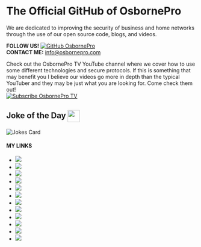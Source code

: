 # The Official GitHub of OsbornePro

We are dedicated to improving the security of business and home networks through the use of our open source code, blogs, and videos.

__FOLLOW US!__ [![GitHub OsbornePro](https://img.shields.io/github/followers/OsbornePro?label=follow&style=social)](https://github.com/OsbornePro)
<br>
__CONTACT ME:__ <info@osbornepro.com> <br>

Check out the OsbornePro TV YouTube channel where we cover how to use some different technologies and secure protocols. If this is something that may benefit you I believe our videos go more in depth than the typical YouTuber and they may be just what you are looking for. Come check them out!  
<a href="https://www.youtube.com/c/OsborneProLLC?sub_confirmation=1)">
    <img alt="Subscribe OsbornePro TV" title="YouTube Channel" src="https://img.shields.io/youtube/channel/subscribers/UCSWdaQpT3W7UnugkWXsWEaA?style=social"/>
</a> <br>


<h2>Joke of the Day <img align ='center' src='https://media2.giphy.com/media/UQDSBzfyiBKvgFcSTw/giphy.gif?cid=ecf05e47p3cd513axbek3f56ti3jzizq8hincw20jauyyfyw&rid=giphy.gif' width = '32px'></h2>

![Jokes Card](https://readme-jokes.vercel.app/api?theme=radical)

#### MY LINKS
- [![](https://img.shields.io/badge/Official-OsbornePro-red)](https://osbornepro.com)
- [![](https://img.shields.io/badge/Download-EncrypIT-darkblue)](https://sourceforge.net/projects/encrypit/files/latest/download)
- [![](https://img.shields.io/badge/GitLab-tobor88-orange)](https://gitlab.com/tobor88)
- [![](https://img.shields.io/badge/GitHub-tobor88-lightgray)](https://github.com/tobor88)
- [![](https://img.shields.io/badge/GitHub-OsbornePro-lightgray)](https://github.com/OsbornePro)
- [![](https://img.shields.io/badge/HTB-Writeups-yellow)](https://writeups.osbornepro.com)
- [![](https://img.shields.io/badge/BTPS-SecPack-black)](https://btpssecpack.osbornepro.com)
- [![](https://img.shields.io/badge/HackTheBox-tobor-green)](https://www.hackthebox.eu/profile/52286)
- [![](https://img.shields.io/badge/YouTube-Channel-red)](https://www.youtube.com/c/OsborneProLLC)
- [![](https://img.shields.io/badge/LinkedIn-roberthosborne-lightblue)](https://www.linkedin.com/in/roberthosborne)
- [![](https://img.shields.io/badge/PSGallery-tobor-darkblue)](https://www.powershellgallery.com/profiles/tobor)
- [![](https://img.shields.io/badge/Credly-roberthosborne-blue)](https://www.credly.com/users/roberthosborne/badges)
